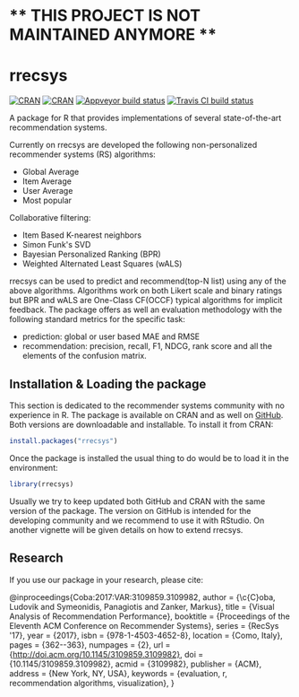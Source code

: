 # \*\* THIS PROJECT IS NOT MAINTAINED ANYMORE \*\*

# rrecsys
[![CRAN](http://www.r-pkg.org/badges/version/rrecsys)](https://cran.r-project.org/web/packages/rrecsys/index.html)
[![CRAN](http://cranlogs.r-pkg.org/badges/rrecsys)](https://cran.r-project.org/web/packages/rrecsys/index.html)
[![Appveyor build status](https://ci.appveyor.com/api/projects/status/j0504s5kapv95xe5?svg=true)](https://ci.appveyor.com/project/ludovikcoba/rrecsys) 
[![Travis CI build status](https://travis-ci.org/ludovikcoba/rrecsys.svg?branch=master)](https://travis-ci.org/ludovikcoba/rrecsys)


A package for R that provides implementations of several state-of-the-art recommendation systems. 

Currently on rrecsys are developed the following non-personalized recommender systems (RS) algorithms:

* Global Average
* Item Average
* User Average
* Most popular

Collaborative filtering:

* Item Based K-nearest neighbors
* Simon Funk's SVD
* Bayesian Personalized Ranking (BPR)
* Weighted Alternated Least Squares (wALS)

rrecsys can be used to predict and recommend(top-N list) using any of the above algorithms. Algorithms work on both Likert scale and binary ratings but BPR and wALS are One-Class CF(OCCF) typical algorithms for implicit feedback. The package offers as well an evaluation methodology with the following standard metrics for the specific task:

* prediction: global or user based MAE and RMSE
* recommendation: precision, recall, F1, NDCG, rank score and all the elements of the confusion matrix.


## Installation & Loading the package
This section is dedicated to the recommender systems community with no experience in R. The package is available on CRAN and as well on [GitHub](https://github.com/ludovikcoba). Both versions are downloadable and installable. To install it from CRAN:

```R
install.packages("rrecsys")
```
Once the package is installed the usual thing to do would be to load it in the environment:
```R
library(rrecsys)
```
Usually we try to keep updated both GitHub and CRAN with the same version of the package. The version on GitHub is intended for the developing community and we recommend to use it with RStudio. On another vignette will be given details on how to extend rrecsys.

## Research

If you use our package in your research, please cite:


@inproceedings{Coba:2017:VAR:3109859.3109982,
 author = {\\c{C}oba, Ludovik and Symeonidis, Panagiotis and Zanker, Markus},
 title = {Visual Analysis of Recommendation Performance},
 booktitle = {Proceedings of the Eleventh ACM Conference on Recommender Systems},
 series = {RecSys '17},
 year = {2017},
 isbn = {978-1-4503-4652-8},
 location = {Como, Italy},
 pages = {362--363},
 numpages = {2},
 url = {http://doi.acm.org/10.1145/3109859.3109982},
 doi = {10.1145/3109859.3109982},
 acmid = {3109982},
 publisher = {ACM},
 address = {New York, NY, USA},
 keywords = {evaluation, r, recommendation algorithms, visualization},
} 
